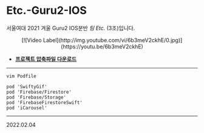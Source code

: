 # Etc.-Guru2-IOS
서울여대 2021 겨울 Guru2 IOS분반 *팀 Etc.* (3조)입니다.    


<center> [![Video Label](http://img.youtube.com/vi/6b3meV2ckhE/0.jpg)](https://youtu.be/6b3meV2ckhE) </center>   
  

* __[프로젝트 압축파일 다운로드](https://drive.google.com/file/d/13EovHrm08COpr24Xoek3gNEIMe0L-A2i/view?usp=sharing)__

---

```
vim Podfile
```

```
pod 'SwiftyGif'
pod 'Firebase/Firestore'
pod 'Firebase/Storage'
pod 'FirebaseFirestoreSwift'
pod 'iCarousel'
```
---
2022.02.04

